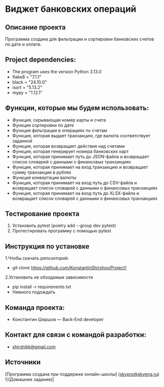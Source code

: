 # Виджет банковских операций
## Описание проекта
Программа создана для фильтрации и сортировки банковских счетов по дате и оплате.
## Project dependencies:
* The program uses the version Python 3.13.0
* flake8 = "7.1.1"
* black = "24.10.0"
* isort = "5.13.2"
* mypy = "1.12.1"
## Функции, которые мы будем использовать:
* Функция, скрывающая номер карты и счета
* Функция сортировки по дате
* Функция фильтрации в операциях по счетам
* Функция, которая выдает транзакцию, где валюта соответствует заданной
* Функция, которая возвращает действия над счетами
* Функция, которая генерирует номера банковских карт
* Функция, которая принимает путь до JSON-файла и возвращает список словарей с данными о финансовых транзакциях
* Функция, которая принимает на вход транзакцию и возвращает сумму транзакции в рублях
* Функция конвертации валюты
* Функция, которая принимает на вход путь до CSV-файла и возвращает список словарей с данными о финансовых транзакциях
* Функция, которая принимает на вход путь до XLSX-файла и возвращает список словарей с данными о финансовых транзакциях
## Тестирование проекта
1. Установить pytest (poetry add --group dev pytest)
2. Протестировать программу с помощью pytest
## Инструкция по установке
1.Чтобы скачать репозиторий:
* git clone https://github.com/KonstantinShirshov/Project1

2.Установить не обходимые зависимости
* pip install -r requirements.txt
* Немного подождать
## Команда проекта:
* Константин Ширшов — Back-End developer
## Контакт для связи с командой разработки:
* shirshikk@gmail.com
## Источники
[Программа создана при поддержке онлайн-школы] (skypro@skyeng.ru) ![(Домашнее задание)]